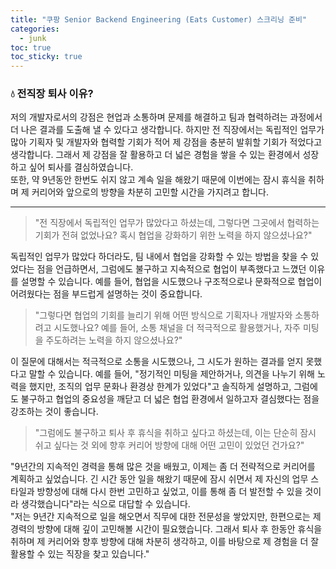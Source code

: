 ```yaml
---
title: "쿠팡 Senior Backend Engineering (Eats Customer) 스크리닝 준비"
categories:
  - junk
toc: true
toc_sticky: true
---
```

  
### 💧 전직장 퇴사 이유?
저의 개발자로서의 강점은 현업과 소통하며 문제를 해결하고 팀과 협력하려는 과정에서 더 나은 결과를 도출해 낼 수 있다고 생각합니다.
하지만 전 직장에서는 독립적인 업무가 많아 기획자 및 개발자와 협력할 기회가 적어 제 강점을 충분히 발휘할 기회가 적었다고 생각합니다.
그래서 제 강점을 잘 활용하고 더 넓은 경험을 쌓을 수 있는 환경에서 성장하고 싶어 퇴사를 결심하였습니다.   
또한, 약 9년동안 한번도 쉬지 않고 계속 일을 해왔기 때문에 이번에는 잠시 휴식을 취하며 제 커리어와 앞으로의 방향을 차분히 고민할 시간을 가지려고 합니다.

---

> "전 직장에서 독립적인 업무가 많았다고 하셨는데, 그렇다면 그곳에서 협력하는 기회가 전혀 없었나요? 혹시 협업을 강화하기 위한 노력을 하지 않으셨나요?"

독립적인 업무가 많았다 하더라도, 팀 내에서 협업을 강화할 수 있는 방법을 찾을 수 있었다는 점을 언급하면서, 그럼에도 불구하고 지속적으로 협업이 부족했다고 느꼈던 이유를 설명할 수 있습니다. 예를 들어, 협업을 시도했으나 구조적으로나 문화적으로 협업이 어려웠다는 점을 부드럽게 설명하는 것이 중요합니다.

> "그렇다면 협업의 기회를 늘리기 위해 어떤 방식으로 기획자나 개발자와 소통하려고 시도했나요? 예를 들어, 소통 채널을 더 적극적으로 활용했거나, 자주 미팅을 주도하려는 노력을 하지 않으셨나요?"

이 질문에 대해서는 적극적으로 소통을 시도했으나, 그 시도가 원하는 결과를 얻지 못했다고 말할 수 있습니다. 예를 들어, "정기적인 미팅을 제안하거나, 의견을 나누기 위해 노력을 했지만, 조직의 업무 문화나 환경상 한계가 있었다"고 솔직하게 설명하고, 그럼에도 불구하고 협업의 중요성을 깨닫고 더 넓은 협업 환경에서 일하고자 결심했다는 점을 강조하는 것이 좋습니다.

> "그럼에도 불구하고 퇴사 후 휴식을 취하고 싶다고 하셨는데, 이는 단순히 잠시 쉬고 싶다는 것 외에 향후 커리어 방향에 대해 어떤 고민이 있었던 건가요?"

"9년간의 지속적인 경력을 통해 많은 것을 배웠고, 이제는 좀 더 전략적으로 커리어를 계획하고 싶었습니다. 긴 시간 동안 일을 해왔기 때문에 잠시 쉬면서 제 자신의 업무 스타일과 방향성에 대해 다시 한번 고민하고 싶었고, 이를 통해 좀 더 발전할 수 있을 것이라 생각했습니다"라는 식으로 대답할 수 있습니다.   
"저는 9년간 지속적으로 일을 해오면서 직무에 대한 전문성을 쌓았지만, 한편으로는 제 경력의 방향에 대해 깊이 고민해볼 시간이 필요했습니다. 그래서 퇴사 후 한동안 휴식을 취하며 제 커리어와 향후 방향에 대해 차분히 생각하고, 이를 바탕으로 제 경험을 더 잘 활용할 수 있는 직장을 찾고 있습니다."